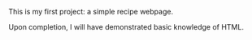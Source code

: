 This is my first project: a simple recipe webpage.

Upon completion, I will have demonstrated basic knowledge of HTML.
